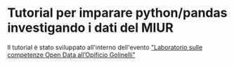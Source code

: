 # Tutorial per imparare python/pandas investigando i dati del MIUR

Il tutorial è stato sviluppato all'interno dell'evento ["Laboratorio sulle competenze Open Data all’Opificio Golinelli"](http://www.ervet.it/?p=13032)

